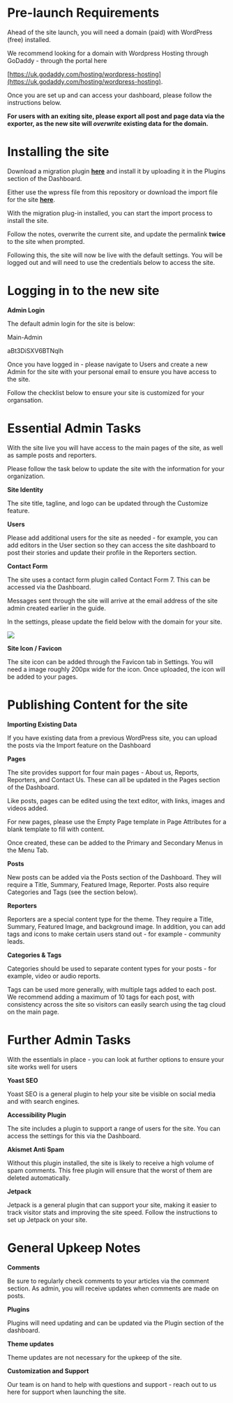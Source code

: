 # **Pre-launch Requirements**

Ahead of the site launch, you will need a domain (paid) with WordPress (free) installed.

We recommend looking for a domain with Wordpress Hosting through GoDaddy - through the portal here

[https://uk.godaddy.com/hosting/wordpress-hosting](https://uk.godaddy.com/hosting/wordpress-hosting).

Once you are set up and can access your dashboard, please follow the instructions below.

**For users with an exiting site, please export all post and page data via the exporter, as the new site will _overwrite_ existing data for the domain.**

# **Installing the site**

Download a migration plugin [**here**](https://downloads.wordpress.org/plugin/all-in-one-wp-migration.6.77.zip) and install it by uploading it in the Plugins section of the Dashboard.

Either use the wpress file from this repository or download the import file for the site [**here**](https://talk-kit.org/wp-content/uploads/2021/09/accessible-microsite.local-20210901-223653-620.wpress).

With the migration plug-in installed, you can start the import process to install the site.

Follow the notes, overwrite the current site, and update the permalink **twice** to the site when prompted.

Following this, the site will now be live with the default settings. You will be logged out and will need to use the credentials below to access the site.

#


# **Logging in to the new site**

**Admin Login**

The default admin login for the site is below:

Main-Admin

aBt3DiSXV6BTNqlh

Once you have logged in - please navigate to Users and create a new Admin for the site with your personal email to ensure you have access to the site.

Follow the checklist below to ensure your site is customized for your organsation.

# **Essential Admin Tasks**

With the site live you will have access to the main pages of the site, as well as sample posts and reporters.

Please follow the task below to update the site with the information for your organization.

**Site Identity**

The site title, tagline, and logo can be updated through the Customize feature.

**Users**

Please add additional users for the site as needed - for example, you can add editors in the User section so they can access the site dashboard to post their stories and update their profile in the Reporters section.

**Contact Form**

The site uses a contact form plugin called Contact Form 7. This can be accessed via the Dashboard.

Messages sent through the site will arrive at the email address of the site admin created earlier in the guide.

In the settings, please update the field below with the domain for your site.

![](RackMultipart20220720-1-72530u_html_c2b9c4350da59c88.png)

**Site Icon / Favicon**

The site icon can be added through the Favicon tab in Settings. You will need a image roughly 200px wide for the icon. Once uploaded, the icon will be added to your pages.

# Publishing Content for the site

**Importing Existing Data**

If you have existing data from a previous WordPress site, you can upload the posts via the Import feature on the Dashboard

**Pages**

The site provides support for four main pages - About us, Reports, Reporters, and Contact Us. These can all be updated in the Pages section of the Dashboard.

Like posts, pages can be edited using the text editor, with links, images and videos added.

For new pages, please use the Empty Page template in Page Attributes for a blank template to fill with content.

Once created, these can be added to the Primary and Secondary Menus in the Menu Tab.

**Posts**

New posts can be added via the Posts section of the Dashboard. They will require a Title, Summary, Featured Image, Reporter. Posts also require Categories and Tags (see the section below).

**Reporters**

Reporters are a special content type for the theme. They require a Title, Summary, Featured Image, and background image. In addition, you can add tags and icons to make certain users stand out - for example - community leads.

**Categories &amp; Tags**

Categories should be used to separate content types for your posts - for example, video or audio reports.

Tags can be used more generally, with multiple tags added to each post. We recommend adding a maximum of 10 tags for each post, with consistency across the site so visitors can easily search using the tag cloud on the main page.

# Further Admin Tasks

With the essentials in place - you can look at further options to ensure your site works well for users

**Yoast SEO**

Yoast SEO is a general plugin to help your site be visible on social media and with search engines.

**Accessibility Plugin**

The site includes a plugin to support a range of users for the site. You can access the settings for this via the Dashboard.

**Akismet Anti Spam**

Without this plugin installed, the site is likely to receive a high volume of spam comments. This free plugin will ensure that the worst of them are deleted automatically.

**Jetpack**

Jetpack is a general plugin that can support your site, making it easier to track visitor stats and improving the site speed. Follow the instructions to set up Jetpack on your site.

# General Upkeep Notes

**Comments**

Be sure to regularly check comments to your articles via the comment section. As admin, you will receive updates when comments are made on posts.

**Plugins**

Plugins will need updating and can be updated via the Plugin section of the dashboard.

**Theme updates**

Theme updates are not necessary for the upkeep of the site.

**Customization and Support**

Our team is on hand to help with questions and support - reach out to us here for support when launching the site.